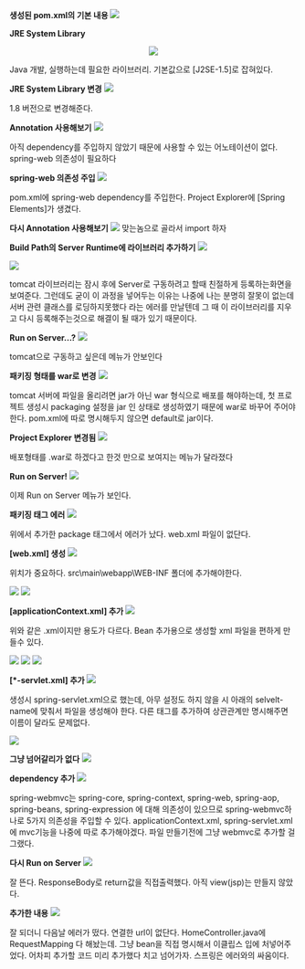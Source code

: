 **생성된 pom.xml의 기본 내용**
<img src="{{ site.url }}/assets\image\spring\02-setting\2019-11-14 150936_pom_xml.png">

**JRE System Library**

<center><img src="{{ site.url }}/assets\image\spring\02-setting\2019-11-14 231427_jrever.png" /></center>
<p>Java 개발, 실행하는데 필요한 라이브러리.
기본값으로 [J2SE-1.5]로 잡혀있다.</p>

**JRE System Library 변경**
<img src="{{ site.url }}/assets\image\spring\02-setting\2019-11-14 231950_javase8.png" />

1.8 버전으로 변경해준다.

**Annotation 사용해보기**
<img src="{{ site.url }}/assets\image\spring\02-setting\2019-11-14 232419_controller.png">

아직 dependency를 주입하지 않았기 때문에 사용할 수 있는 어노테이션이 없다.
spring-web 의존성이 필요하다

**spring-web 의존성 주입**
<img src="{{ site.url }}/assets\image\spring\02-setting\2019-11-14 233554_web+springelements.png">

pom.xml에 spring-web dependency를 주입한다.
Project Explorer에 [Spring Elements]가 생겼다.

**다시 Annotation 사용해보기**
<img src="{{ site.url }}/assets\image\spring\02-setting\2019-11-14 233736_usingannotation.png">
맞는놈으로 골라서 import 하자

**Build Path의 Server Runtime에 라이브러리 추가하기**
<img src="{{ site.url }}/assets\image\spring\02-setting\2019-11-14 234122_buildpath.png" />

<img src="{{ site.url }}/assets\image\spring\02-setting\2019-11-14 234413_buildpathlib.png">

tomcat 라이브러리는 잠시 후에 Server로 구동하려고 할때 친절하게 등록하는화면을 보여준다. 그런데도 굳이 이 과정을 넣어두는 이유는
나중에 나는 분명히 잘못이 없는데 서버 관련 클래스를 로딩하지못했다 라는 에러를 만날텐데 그 때 이 라이브러리를 지우고 다시 등록해주는것으로 해결이 될 때가 있기 때문이다.

**Run on Server...?**
<img src="{{ site.url }}/assets\image\spring\02-setting\2019-11-14 235250_serverrun.png">

tomcat으로 구동하고 싶은데 메뉴가 안보인다

**패키징 형태를 war로 변경**
<img src="{{ site.url }}/assets\image\spring\02-setting\2019-11-15 000246_onlywar.png">

tomcat 서버에 파일을 올리려면 jar가 아닌 war 형식으로 배포를 해야하는데, 첫 프로젝트 생성시 packaging 설정을 jar 인 상태로 생성하였기 때문에 war로 바꾸어 주어야 한다. pom.xml에 따로 명시해두지 않으면 default로 jar이다.

**Project Explorer 변경됨**
<img src="{{ site.url }}/assets\image\spring\02-setting\2019-11-14 235921_menuchanged.png">

배포형태를 .war로 하겠다고 한것 만으로 보여지는 메뉴가 달라졌다

**Run on Server!**
<img src="{{ site.url }}/assets\image\spring\02-setting\2019-11-15 000410_server.png">

이제 Run on Server 메뉴가 보인다.

**패키징 태그 에러**
<img src="{{ site.url }}/assets\image\spring\02-setting\2019-11-15 000620_webxmlerror.png">

위에서 추가한 package 태그에서 에러가 났다.
web.xml 파일이 없단다.

**[web.xml] 생성**
<img src="{{ site.url }}/assets\image\spring\02-setting\2019-11-15 001249_creatxml1.png">

위치가 중요하다. src\main\webapp\WEB-INF 폴더에 추가해야한다.

<img src="{{ site.url }}/assets\image\spring\02-setting\2019-11-15 001423_createxml2.png">

<img src="{{ site.url }}/assets\image\spring\02-setting\2019-11-15 001630_createxml3.png">

**[applicationContext.xml] 추가**
<img src="{{ site.url }}/assets\image\spring\02-setting\2019-11-15 003017_createapplicationcontext.png">

위와 같은 .xml이지만 용도가 다르다. Bean 추가용으로 생성할 xml 파일을 편하게 만들수 있다.

<img src="{{ site.url }}/assets\image\spring\02-setting\2019-11-15 003114_createapplicationcontext2.png">

<img src="{{ site.url }}/assets\image\spring\02-setting\2019-11-15 003317_createapplicationcontext3.png">

<img src="{{ site.url }}/assets\image\spring\02-setting\2019-11-15 003650_createappllicationcontext4.png">

**[*-servlet.xml] 추가**
<img src="{{ site.url }}/assets\image\spring\02-setting\2019-11-15 004022_createservletxml.png">

생성시 spring-servlet.xml으로 했는데,
아무 설정도 하지 않을 시 아래의 selvelt-name에 맞춰서 파일을 생성해야 한다. 다른 태그를 추가하여 상관관계만 명시해주면 이름이 달라도 문제없다.

<img src="{{ site.url }}/assets\image\spring\02-setting\2019-11-15 004433_createservletxml2.png">

**그냥 넘어갈리가 없다**
<img src="{{ site.url }}/assets\image\spring\02-setting\2019-11-15 005956_error.png">

**dependency 추가**
<img src="{{ site.url }}/assets\image\spring\02-setting\2019-11-15 010100_errorfix.png">

spring-webmvc는 spring-core, spring-context, spring-web, spring-aop, spring-beans, spring-expression 에 대해 의존성이 있으므로 spring-webmvc하나로 5가지 의존성을 주입할 수 있다.
applicationContext.xml, spring-servlet.xml에 mvc기능을 나중에 따로 추가해야겠다. 파일 만들기전에 그냥 webmvc로 추가할 걸 그랬다.

**다시 Run on Server**
<img src="{{ site.url }}/assets\image\spring\02-setting\2019-11-15 010350_hello.png">

잘 뜬다.
ResponseBody로 return값을 직접출력했다.
아직 view(jsp)는 만들지 않았다.

**추가한 내용**
<img src="{{ site.url }}/assets\image\spring\02-setting\2019-11-17 193320_nomappingerror.png">

잘 되더니 다음날 에러가 떴다. 연결한 url이 없단다. HomeController.java에 RequestMapping 다 해놨는데.
그냥 bean을 직접 명시해서 이클립스 입에 처넣어주었다.
어차피 추가할 코드 미리 추가했다 치고 넘어가자.
스프링은 에러와의 싸움이다.
